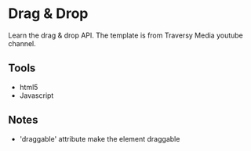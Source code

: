 # Drag & Drop
Learn the drag & drop API. The template is from Traversy Media youtube channel.

## Tools
- html5
- Javascript

## Notes
- 'draggable' attribute make the element draggable